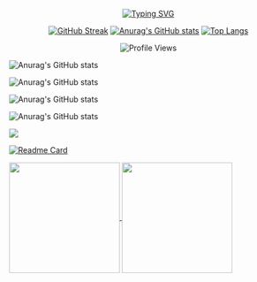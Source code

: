 <div align="center">

[![Typing SVG](https://readme-typing-svg.demolab.com?font=Tektur&pause=1000&color=000000&width=435&lines=Hi+%F0%9F%91%8B%2C+Welcome+to+My+GitHub+Profile!;Full-Stack++web+developer+%F0%9F%92%BB;Always+learning+new+things++%F0%9F%93%9D)](https://git.io/typing-svg)

[![GitHub Streak](https://streak-stats.demolab.com?user=mohammad-ebadi)](https://git.io/streak-stats)
[![Anurag's GitHub stats](https://github-readme-stats.vercel.app/api?username=mohammad-ebadi)](https://github.com/mohammad-ebadi/github-readme-stats)
[![Top Langs](https://github-readme-stats.vercel.app/api/top-langs/?username=mohammad-ebadi)](https://github.com/anuraghazra/github-readme-stats)


![Profile Views](https://komarev.com/ghpvc/?username=mohammad-ebadi&color=blue)

</div>

![Anurag's GitHub stats](https://github-readme-stats.vercel.app/api?username=mohammad-ebadi&show=reviews,discussions_started,discussions_answered,prs_merged,prs_merged_percentage)

![Anurag's GitHub stats](https://github-readme-stats.vercel.app/api?username=anuraghazra&show_icons=true)

![Anurag's GitHub stats](https://github-readme-stats.vercel.app/api?username=anuraghazra&show_icons=true&theme=radical)

![Anurag's GitHub stats](https://github-readme-stats.vercel.app/api?username=anuraghazra&show_icons=true&theme=transparent)

<picture>
  <source
    srcset="https://github-readme-stats.vercel.app/api?username=anuraghazra&show_icons=true&theme=dark"
    media="(prefers-color-scheme: dark)"
  />
  <source
    srcset="https://github-readme-stats.vercel.app/api?username=anuraghazra&show_icons=true"
    media="(prefers-color-scheme: light), (prefers-color-scheme: no-preference)"
  />
  <img src="https://github-readme-stats.vercel.app/api?username=anuraghazra&show_icons=true" />
</picture>

[![Readme Card](https://github-readme-stats.vercel.app/api/pin/?username=anuraghazra&repo=github-readme-stats)](https://github.com/anuraghazra/github-readme-stats)

<a href="https://github.com/anuraghazra/github-readme-stats">
  <img height=200 align="center" src="https://github-readme-stats.vercel.app/api?username=anuraghazra" />
</a>
<a href="https://github.com/anuraghazra/convoychat">
  <img height=200 align="center" src="https://github-readme-stats.vercel.app/api/top-langs?username=anuraghazra&layout=compact&langs_count=8&card_width=320" />
</a>









 
